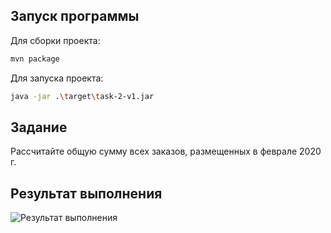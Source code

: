 ## Запуск программы

Для сборки проекта:

```sh
mvn package
```

Для запуска проекта:

```sh
java -jar .\target\task-2-v1.jar
```

## Задание
Рассчитайте общую сумму всех заказов, размещенных в феврале 2020 г.

## Результат выполнения

![Результат выполнения](https://github.com/StudentRoman/java-course/assets/143340583/983713b9-c88f-46aa-b755-a5cff03ff42d)

